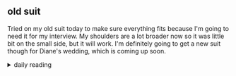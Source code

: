 ## old suit

Tried on my old suit today to make sure everything fits because I'm going to need it for my interview. My shoulders are a lot broader now so it was little bit on the small side, but it will work. I'm definitely going to get a new suit though for Diane's wedding, which is coming up soon.

<details markdown="1">
<summary>daily reading</summary>

| {{ page.date | date: "%B %-d, %Y" }} |
| :-------------: |
| [Ruth 2; Acts 27; Jer. 37; Ps. 10]({% link _Bible/Bible-year-1.md %}) |
| [WCF 14; WSC 85, 86; WLC 72-73, 153]({% link _westminster/westminster-month-2.md %}) |
| [The Chalcedonian Definition](https://thewestminsterstandard.org/the-chalcedonian-creed/) |

</details>